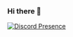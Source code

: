 ### Hi there 👋


[![Discord Presence](https://lanyard.cnrad.dev/api/764957938019729409)](https://discord.com/users/764957938019729409)

